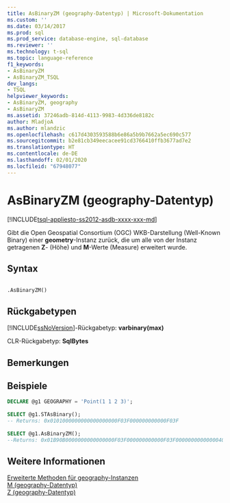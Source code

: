 ```yaml
---
title: AsBinaryZM (geography-Datentyp) | Microsoft-Dokumentation
ms.custom: ''
ms.date: 03/14/2017
ms.prod: sql
ms.prod_service: database-engine, sql-database
ms.reviewer: ''
ms.technology: t-sql
ms.topic: language-reference
f1_keywords:
- AsBinaryZM
- AsBinaryZM_TSQL
dev_langs:
- TSQL
helpviewer_keywords:
- AsBinaryZM, geography
- AsBinaryZM
ms.assetid: 37246adb-814d-4113-9983-4d336de8182c
author: MladjoA
ms.author: mlandzic
ms.openlocfilehash: c617d4303593588b6e86a5b9b7662a5ec690c577
ms.sourcegitcommit: b2e81cb349eecacee91cd3766410ffb3677ad7e2
ms.translationtype: HT
ms.contentlocale: de-DE
ms.lasthandoff: 02/01/2020
ms.locfileid: "67948077"
---
```

# <a name="asbinaryzm-geography-data-type"></a>AsBinaryZM (geography-Datentyp)
[!INCLUDE[tsql-appliesto-ss2012-asdb-xxxx-xxx-md](../../includes/tsql-appliesto-ss2012-asdb-xxxx-xxx-md.md)]

  Gibt die Open Geospatial Consortium (OGC) WKB-Darstellung (Well-Known Binary) einer **geometry**-Instanz zurück, die um alle von der Instanz getragenen **Z**- (Höhe) und **M**-Werte (Measure) erweitert wurde.  
  
## <a name="syntax"></a>Syntax  
  
```  
  
.AsBinaryZM()  
```  
  
## <a name="return-types"></a>Rückgabetypen  
 [!INCLUDE[ssNoVersion](../../includes/ssnoversion-md.md)]-Rückgabetyp: **varbinary(max)**  
  
 CLR-Rückgabetyp: **SqlBytes**  
  
## <a name="remarks"></a>Bemerkungen  
  
## <a name="examples"></a>Beispiele  
  
```sql  
DECLARE @g1 GEOGRAPHY = 'Point(1 1 2 3)';  
  
SELECT @g1.STAsBinary();  
-- Returns: 0x0101000000000000000000F03F000000000000F03F  
  
SELECT @g1.AsBinaryZM();  
--Returns: 0x01B90B0000000000000000F03F000000000000F03F00000000000000400000000000000840  
```  
  
## <a name="see-also"></a>Weitere Informationen  
 [Erweiterte Methoden für geography-Instanzen](../../t-sql/spatial-geography/extended-methods-on-geography-instances.md)   
 [M &#40;geography-Datentyp&#41;](../../t-sql/spatial-geography/m-geography-data-type.md)   
 [Z &#40;geography-Datentyp&#41;](../../t-sql/spatial-geography/z-geography-data-type.md)  
  
  
